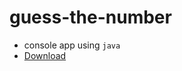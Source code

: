 # guess-the-number
- console app using `java`
- [Download](https://minhaskamal.github.io/DownGit/#/home?url=https://github.com/irahuldutta02/java-projects-01/tree/main/guess-the-number)